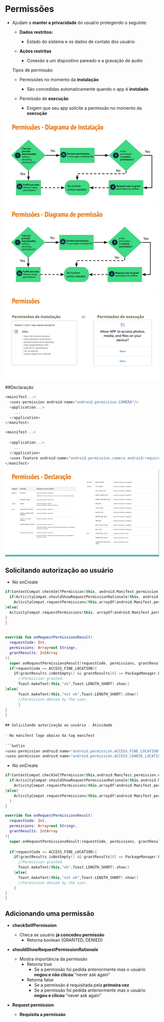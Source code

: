 # Permissões

- Ajudam a **manter a privacidade** do usuário protegendo o seguinte:
  
  - **Dados restritos:**
    - Estado do sistema e os dados de contato dos usuário

  - **Ações restritas**
    - Conexão a um dispositivo pareado e a gravação de áudio
   
  Tipos de permissão:

  - Permissões no momento da **instalação**
    - São concedidas automaticamente quando o app é **instalado**
   
  - Permissão de **execução**
    - Exigem que seu app solicite a permissão no momento da **execução**

<img src=".assets/180.jpg">

<img src=".assets/181.jpg">

<img src=".assets/182.jpg">

##Declaração

```kotlin
<mainifest...>
  <uses-permission android:name="android.permission.CAMERA"/>
  <application...>
    ...
  </application>
</manifest>
```

```kotlin
<mainifest...>

  <application...>
    ...
  </application>
  <uses-feature android:name="android.permission.camera android:required="false"/>
</manifest>
```

<img src=".assets/183.jpg">

## Solicitando autorização ao usuário

- No onCreate

```kotlin
if(ContextCompat.checkSelfPermission(this, android.Manifest.permission.ACCESS_FINE_LOCATION)!= PackageManager.PERMISSION_GRANTED){
  if(ActicityCompat.shouldShowRequestPermissionRationale(this, android.Manifest.permission.ACCESS_FINE_LOCATION)){
    ActivityCompat.requestPermissions(this,arrayOf(android.Manifest.permission.ACCESS_FINE_LOCATION),ACCESS_FINE_LOCATION)
}else{
  ActivityCompat.requestPermissions(this, arrayOf(android.Manifest.permission.ACCESS_FINE_LOCATION),ACCESS_FINE_LOCATION)
}
}
```

```kotlin

override fun onRequestPermissionsResult(
  requestCode: Int,
  permissions: Array<out String>,
  grantResults: IntArray
){
  super.onRequestPermissionsResult(requestCode, permissions, grantResults)
  if(requestCode == ACCESS_FINE_LOCATION){
    if(grantResults.isNotEmpty() && grantResults[0] == PackageManager.PERMISSION_GRANTED){
      //Permission granted.
      Toast.makeText(this,"ok",Toast.LENGTH_SHORT).show()
}else{
      Toast.makeText(this,"not ok",Toast.LENGTH_SHORT).show()
      //Permission denied by the user.
      }
}
}

## Solicitando autorização ao usuário - Atividade

- No manifest logo abaixo da tag manifest

```kotlin
<uses-permission android:name="android.permission.ACCESS_FINE_LOCATION"/>
<uses-permission android:name="android.permission.ACCESS_COARSE_LOCATION"/>
```
- No onCreate
```kotlin
if(ContextCompat.checkSelfPermission(this,android.Manifest.permission.ACCESS_FINE_LOCATION)!=PackageManager.PERMISSION_GRANTED){
  if(ActivityCompat.shouldShowRequestPermissionRationale(this,android.Manifest.permission.ACCESS_FINE_LOCATION)){
    ActivityCompat.requestPermissions(this,arrayOf(android.Manifest.permission.ACCESS_FINE_LOCATION),ACCESS_FINE_LOCATION)
}else{
    ActivityCompat.requestPermissions(this,arrayOf(android.Manifest.permission.ACCESS_FINE_LOCATION),ACCESS_FINE_LOCATION)
  }
}
```

```kotlin
override fun onRequestPermissionsResult(
  requestCode: Int,
  permissions: Array<out String>,
  grantResults: IntArray
){
  super.onRequestPermissionsResult(requestCode, permissions, grantResults)

  if(requestCode == ACCESS_FINE_LOCATION){
    if(grantResults.isNotEmpty() && grantResults[0] == PackageManager.PERMISSION_GRANTED){
      //Permission granted
      Toast.makeText(this,"ok",Toast.LENGTH_SHORT).show()
    }else{
      Toast.makeText(this,"not ok",Toast.LENGTH_SHORT).show()
      //Permission denied by the user.
    }
}
}
```

## Adicionando uma permissão

- **checkSelfPermission**
  - Checa se usuário **já concedeu permissão**
    - Retorna boolean (GRANTED, DENIED)

- **shouldShowRequestPermissionRationale**
  - Mostra importância da permissão
    - Retorna true
      - Se a permissão foi pedida anteriormente mas o usuário **negou e não clicou** "never ask again"
    - Retorna false
      - Se a permissão é requisitada pela **primeira vez**
      - Se a permissão foi pedida anteriormente mas o usuário **negou e clicou** "never ask again"
     
 - **Request permission**
   - **Requisita a permissão**
